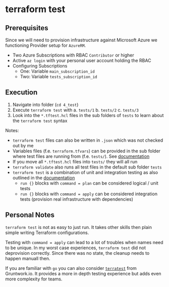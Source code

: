 # terraform test

## Prerequisites

Since we will need to provision infrastructure against Microsoft Azure we functioning Provider setup for `AzureRM`.

- Two Azure Subscriptions with RBAC `Contributor` or higher
- Active `az login` with your personal user account holding the RBAC
- Configuring Subscriptions
  - One: Variable `main_subscription_id`
  - Two: Variable `tests_subscription_id`

## Execution

1. Navigate into folder (`cd 4_test`)
2. Execute `terraform test` with
   a. `tests/1`
   b. `tests/2`
   c. `tests/3`
3. Look into the `*.tftest.hcl` files in the sub folders of `tests` to learn about the `terraform test` syntax

Notes:

- `terraform test` files can also be written in `.json` which was not checked out by me
- Variables files (f.e. `terraform.tfvars`) can be provided in the sub folder where test files are running from (f.e. `tests/`). See [documentation](https://developer.hashicorp.com/terraform/language/tests#specify-variables-with-the-command-line-or-definition-files)
- If you move all `*.tftest.hcl` files into `tests/` they will all run
- `terraform validate` also runs all test files in the default sub folder `tests`
- `terraform test` is a combination of unit and integration testing as also outlined in the [documentation](https://developer.hashicorp.com/terraform/language/tests#integration-or-unit-testing)
  - `run {}` blocks with `command = plan` can be considered logical / unit tests
  - `run {}` blocks with `command = apply` can be considered integration tests (provision real infrastructure with dependencies)

## Personal Notes

`terraform test` is not as easy to just run. It takes other skills then plain simple writing Terraform configurations.

Testing with `command = apply` can lead to a lot of troubles when names need to be unique. In my worst case experiences, `terraform test` did not deprovision correctly. Since there was no state, the cleanup needs to happen manuall then.

If you are familiar with `go` you can also consider [`terratest`](https://terratest.gruntwork.io/) from Gruntwork.io. It provides a more in depth testing experience but adds even more complexity for teams.

